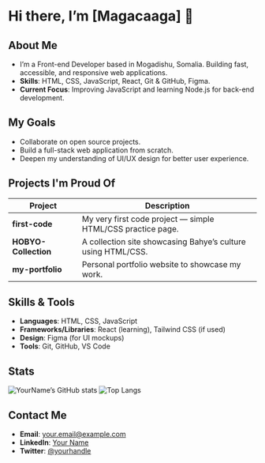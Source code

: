 # Hi there, I’m [Magacaaga]  👋

## About Me
- I’m a Front-end Developer based in Mogadishu, Somalia. Building fast, accessible, and responsive web applications.
- **Skills**: HTML, CSS, JavaScript, React, Git & GitHub, Figma.
- **Current Focus**: Improving JavaScript and learning Node.js for back-end development.

##  My Goals
- Collaborate on open source projects.
- Build a full-stack web application from scratch.
- Deepen my understanding of UI/UX design for better user experience.

##  Projects I'm Proud Of
| Project | Description |
|---------|-------------|
| **first-code** | My very first code project — simple HTML/CSS practice page. |
| **HOBYO-Collection** | A collection site showcasing Bahye’s culture using HTML/CSS. |
| **my-portfolio** | Personal portfolio website to showcase my work. |

##  Skills & Tools
- **Languages**: HTML, CSS, JavaScript
- **Frameworks/Libraries**: React (learning), Tailwind CSS (if used)
- **Design**: Figma (for UI mockups)
- **Tools**: Git, GitHub, VS Code

##  Stats
![YourName’s GitHub stats](https://github-readme-stats.vercel.app/api?username=YourGitHubUsername&show_icons=true)
![Top Langs](https://github-readme-stats.vercel.app/api/top-langs/?username=YourGitHubUsername&layout=compact)

##  Contact Me
- **Email**: your.email@example.com  
- **LinkedIn**: [Your Name](https://www.linkedin.com/in/yourprofile)  
- **Twitter**: [@yourhandle](https://twitter.com/yourhandle)
